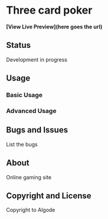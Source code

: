 # Three card poker


**[View Live Preview](here goes the url)**

## Status
   Development in progress 

## Usage

### Basic Usage


### Advanced Usage


## Bugs and Issues
List the bugs

## About
Online gaming site



## Copyright and License

Copyright to Algode
